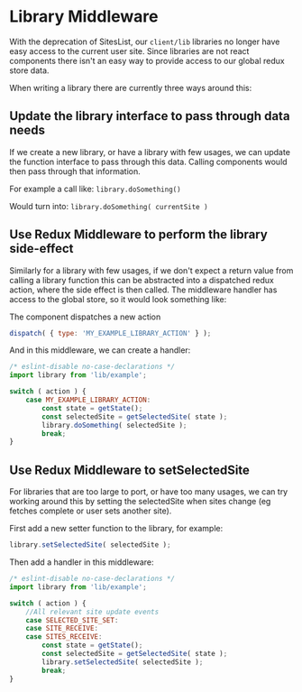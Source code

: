 # Library Middleware

With the deprecation of SitesList, our `client/lib` libraries no longer
have easy access to the current user site. Since libraries are not react
components there isn't an easy way to provide access to our global
redux store data.

When writing a library there are currently three ways around this:

## Update the library interface to pass through data needs

If we create a new library, or have a library with few usages, we can
update the function interface to pass through this data. Calling components
would then pass through that information.

For example a call like:
`library.doSomething()`

Would turn into:
`library.doSomething( currentSite )`

## Use Redux Middleware to perform the library side-effect

Similarly for a library with few usages, if we don't expect a return value from
calling a library function this can be abstracted into a dispatched redux action,
where the side effect is then called. The middleware handler has access to the
global store, so it would look something like:

The component dispatches a new action

```jsx
dispatch( { type: 'MY_EXAMPLE_LIBRARY_ACTION' } );
```

And in this middleware, we can create a handler:

```jsx
/* eslint-disable no-case-declarations */
import library from 'lib/example';

switch ( action ) {
	case MY_EXAMPLE_LIBRARY_ACTION:
		const state = getState();
		const selectedSite = getSelectedSite( state );
		library.doSomething( selectedSite );
		break;
}
```

## Use Redux Middleware to setSelectedSite

For libraries that are too large to port, or have too many usages,
we can try working around this by setting the selectedSite when
sites change (eg fetches complete or user sets another site).

First add a new setter function to the library, for example:

```jsx
library.setSelectedSite( selectedSite );
```

Then add a handler in this middleware:

```jsx
/* eslint-disable no-case-declarations */
import library from 'lib/example';

switch ( action ) {
	//All relevant site update events
	case SELECTED_SITE_SET:
	case SITE_RECEIVE:
	case SITES_RECEIVE:
		const state = getState();
		const selectedSite = getSelectedSite( state );
		library.setSelectedSite( selectedSite );
		break;
}
```

